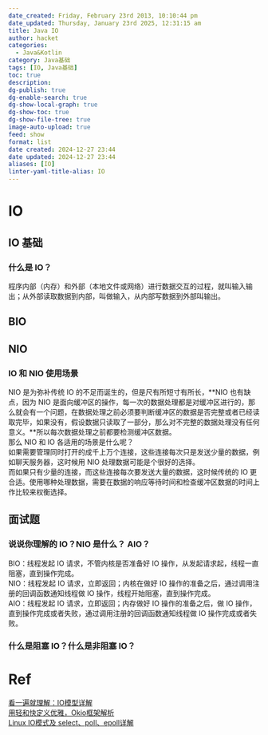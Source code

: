 ```yaml
---
date_created: Friday, February 23rd 2013, 10:10:44 pm
date_updated: Thursday, January 23rd 2025, 12:31:15 am
title: Java IO
author: hacket
categories:
  - Java&Kotlin
category: Java基础
tags: [IO, Java基础]
toc: true
description: 
dg-publish: true
dg-enable-search: true
dg-show-local-graph: true
dg-show-toc: true
dg-show-file-tree: true
image-auto-upload: true
feed: show
format: list
date created: 2024-12-27 23:44
date updated: 2024-12-27 23:44
aliases: [IO]
linter-yaml-title-alias: IO
---
```


# IO

## IO 基础

### 什么是 IO？

程序内部（内存）和外部（本地文件或网络）进行数据交互的过程，就叫输入输出；从外部读取数据到内部，叫做输入，从内部写数据到外部叫输出。

## BIO

## NIO

### IO 和 NIO 使用场景

NIO 是为弥补传统 IO 的不足而诞生的，但是尺有所短寸有所长，**NIO 也有缺点，因为 NIO 是面向缓冲区的操作，每一次的数据处理都是对缓冲区进行的，那么就会有一个问题，在数据处理之前必须要判断缓冲区的数据是否完整或者已经读取完毕，如果没有，假设数据只读取了一部分，那么对不完整的数据处理没有任何意义。**所以每次数据处理之前都要检测缓冲区数据。<br>那么 NIO 和 IO 各适用的场景是什么呢？<br>如果需要管理同时打开的成千上万个连接，这些连接每次只是发送少量的数据，例如聊天服务器，这时候用 NIO 处理数据可能是个很好的选择。<br>而如果只有少量的连接，而这些连接每次要发送大量的数据，这时候传统的 IO 更合适。使用哪种处理数据，需要在数据的响应等待时间和检查缓冲区数据的时间上作比较来权衡选择。<br>

## 面试题

### 说说你理解的 IO？NIO 是什么？ AIO？

BIO：线程发起 IO 请求，不管内核是否准备好 IO 操作，从发起请求起，线程一直阻塞，直到操作完成。<br>NIO：线程发起 IO 请求，立即返回；内核在做好 IO 操作的准备之后，通过调用注册的回调函数通知线程做 IO 操作，线程开始阻塞，直到操作完成。<br>AIO：线程发起 IO 请求，立即返回；内存做好 IO 操作的准备之后，做 IO 操作，直到操作完成或者失败，通过调用注册的回调函数通知线程做 IO 操作完成或者失败。<br>

### 什么是阻塞 IO？什么是非阻塞 IO？

# Ref

[看一遍就理解：IO模型详解](https://mp.weixin.qq.com/s/Xe3LMwsEaoFyFLJPcCCtcg)<br>[用轻和快定义优雅，Okio框架解析](https://www.jianshu.com/p/ea3ef6d7f01b)<br>[Linux IO模式及 select、poll、epoll详解](https://segmentfault.com/a/1190000003063859)
